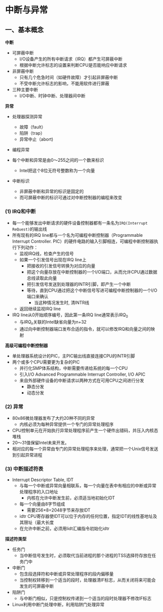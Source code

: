 # 中断与异常

## 一、基本概念

**中断**

- 可屏蔽中断
  - I/O设备产生的所有中断请求（IRQ）都产生可屏蔽中断
  - 根据中断允许标志的设置来判断CPU是否能响应中断请求
- 非屏蔽中断
  - 只有几个危急时间（如硬件故障）才引起非屏蔽中断
  - 不受中断允许标志的影响，不能用软件进行屏蔽
- 三种主要中断
  - I/O中断、时钟中断、处理器间中断

**异常**

- 处理器探测异常
  - 故障（fault）
  - 陷阱（trap）
  - 异常中止（abort)
- 编程异常

- 每个中断和异常是由0～255之间的一个数来标识
  - Intel把这个8位无符号整数称为一个向量
- 中断标识
  - 非屏蔽中断和异常的标识是固定的
  - 而可屏蔽中断的标识可通过对中断控制器的编程来改变

### (1) IRQ和中断

- 每一个能够发出中断请求的硬件设备控制器都有一条名为`IRQ(Interrupt ReQuest)`的输出线
- 所有现有的IRQ line都与一个名为可编程中断控制器（Programmable Interrupt Controller. PIC）的硬件电路的输入引脚相连，可编程中断控制器执行下列动作：
  - 监视IRQ线，检查产生的信号
  - 如果一个引发信号出现在IRQ line上
    - 把接收的引发信号转换为对应的向量
    - 把这个向量存放在中断控制器的一个I/O端口，从而允许CPU通过数据总线读取此向量
    - 把引发信号发送到处理器的INTR引脚，即产生一个中断
    - 等待，直到CPU通过把这个中断信号写进可编程中断控制器的一个I/O端口来确认
      - 当这种情况发生时, 清INTR线
  - 返回继续监视IRQ line
- IRQ line从0开始顺序编号，因此第一条IRQ line通常表示$IRQ_{0}$
  - 与$IRQ_{n}$关联的Intel缺省向量为n+32
  - 通过向中断控制器端口发布合适的指令，就可以修改IRQ和向量之间的映射

**高级可编程中断控制器**

- 单处理器系统设计的PIC，主PIC输出线直接连接CPU的INTR引脚
- 两个或多个CPU需要更为复杂的PIC
  - 并行化SMP体系结构，中断需要传递给系统的每一个CPU
  - 引入I/O Advanced Programmable Interrupt Controller, I/O APIC
  - 来自外部硬件设备的中断请求以两种方式在可用CPU之间进行分发
    - 静态分发
    - 动态分发

### (2) 异常

- 80x86微处理器发布了大约20种不同的异常
  - 内核必须为每种异常提供一个专门的异常处理程序
- CPU控制单元在开始执行异常处理程序前产生一个硬件出错码，并压入内核态堆栈
- 20～31值保留Intel未来开发。
- 相对应的每一个异常由专门的异常处理程序来处理，通常把一个Unix信号发送到引起异常进程

### (3) 中断描述符表

- Interrupt Descriptor Table, IDT
  - 与每一个中断或异常向量相联系，每一个向量在表中有相应的中断或异常处理程序的入口地址
    - 内核在允许中断发生前，必须适当地初始化IDT
  - 每一个向量由8字节组成
    - 需要256×8=2048字节来存放IDT
  - idtr CPU寄存器使IDT可以位于内存的任何位置，指定IDT的线性基地址及其限址（最大长度
  - 在允许中断之前，必须用lidt汇编指令初始化idtr

**描述符类型**

- 任务门
  - 当中断信号发生时，必须取代当前进程的那个进程的TSS选择符存放在任务门中
- 中断门
  - 包含段选择符和中断或异常处理程序的段内偏移量
  - 当控制权转移到一个适当的段时，处理器清IF标志，从而关闭将来可能会发生的可屏蔽中断
- 陷阱门
  - 与中断门相似，只是控制权传递到一个适当的段时处理器不修改IF标志
- Linux利用中断门处理中断，利用陷阱门处理异常